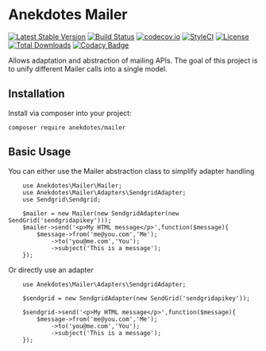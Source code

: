 # Anekdotes Mailer 

[![Latest Stable Version](https://poser.pugx.org/anekdotes/mailer/v/stable)](https://packagist.org/packages/anekdotes/mailer)
[![Build Status](https://travis-ci.org/anekdotes/mailer.svg?branch=master)](https://travis-ci.org/anekdotes/mailer)
[![codecov.io](https://codecov.io/github/anekdotes/mailer/coverage.svg)](https://codecov.io/github/anekdotes/mailer?branch=master)
[![StyleCI](https://styleci.io/repos/62647499/shield?style=flat)](https://styleci.io/repos/62647499)
[![License](https://poser.pugx.org/anekdotes/mailer/license)](https://packagist.org/packages/anekdotes/mailer)
[![Total Downloads](https://poser.pugx.org/anekdotes/mailer/downloads)](https://packagist.org/packages/anekdotes/mailer)
[![Codacy Badge](https://api.codacy.com/project/badge/Grade/50134febcefe4cc78daf07ca45969728)](https://www.codacy.com/app/Grasseh/mailer?utm_source=github.com&amp;utm_medium=referral&amp;utm_content=anekdotes/mailer&amp;utm_campaign=Badge_Grade)

Allows adaptation and abstraction of mailing APIs. The goal of this project is to unify different Mailer calls into a single model. 

## Installation

Install via composer into your project:

    composer require anekdotes/mailer

## Basic Usage

You can either use the Mailer abstraction class to simplify adapter handling

```
    use Anekdotes\Mailer\Mailer;
    use Anekdotes\Mailer\Adapters\SendgridAdapter;
    use Sendgrid\Sendgrid;

    $mailer = new Mailer(new SendgridAdapter(new SendGrid('sendgridapikey')));
    $mailer->send('<p>My HTML message</p>',function($message){
        $message->from('me@you.com','Me');
            ->to('you@me.com','You');
            ->subject('This is a message'); 
    });

```

Or directly use an adapter
```
    use Anekdotes\Mailer\Adapters\SendgridAdapter;

    $sendgrid = new SendgridAdapter(new SendGrid('sendgridapikey'));

    $sendgrid->send('<p>My HTML message</p>',function($message){
        $message->from('me@you.com','Me');
            ->to('you@me.com','You');
            ->subject('This is a message'); 
    });

```
